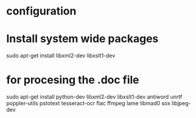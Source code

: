 # configuration

# Install system wide packages
sudo apt-get install libxml2-dev libxslt1-dev

# for procesing the .doc file 

sudo apt-get install python-dev libxml2-dev libxslt1-dev antiword unrtf poppler-utils pstotext tesseract-ocr flac ffmpeg lame libmad0 sox libjpeg-dev
